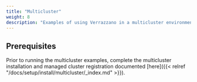 ```yaml
---
title: "Multicluster"
weight: 8
description: "Examples of using Verrazzano in a multicluster environment"
---
```


## Prerequisites

Prior to running the multicluster examples, complete the multicluster installation and managed cluster registration documented
[here]({{< relref "/docs/setup/install/multicluster/_index.md" >}}).
